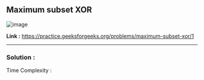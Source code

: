 ## Maximum subset XOR 

![image](https://user-images.githubusercontent.com/23376002/170113545-781cdb8e-9a4d-4752-8add-a8d16bfb0f19.png)


**Link :** https://practice.geeksforgeeks.org/problems/maximum-subset-xor/1


--------------------------------------------------------------------------------------------------------------------------------------------------------


### Solution :

Time Complexity :



